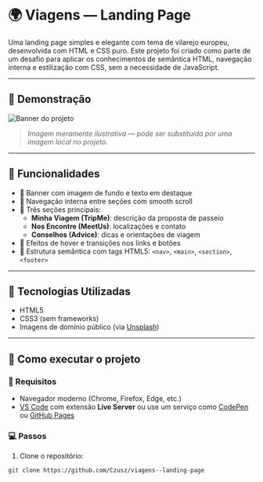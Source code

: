 # 🌍 Viagens — Landing Page

Uma landing page simples e elegante com tema de vilarejo europeu, desenvolvida com HTML e CSS puro. Este projeto foi criado como parte de um desafio para aplicar os conhecimentos de semântica HTML, navegação interna e estilização com CSS, sem a necessidade de JavaScript.

---

## 📸 Demonstração

![Banner do projeto](https://images.unsplash.com/photo-1502219422320-7c3ebc1d9b9b)

> *Imagem meramente ilustrativa — pode ser substituída por uma imagem local no projeto.*

---

## 🚀 Funcionalidades

- 🎯 Banner com imagem de fundo e texto em destaque
- 🧭 Navegação interna entre seções com smooth scroll
- 💬 Três seções principais:
  - **Minha Viagem (TripMe)**: descrição da proposta de passeio
  - **Nos Encontre (MeetUs)**: localizações e contato
  - **Conselhos (Advice)**: dicas e orientações de viagem
- 💅 Efeitos de hover e transições nos links e botões
- 🧩 Estrutura semântica com tags HTML5: `<nav>`, `<main>`, `<section>`, `<footer>`

---

## 🧠 Tecnologias Utilizadas

- HTML5
- CSS3 (sem frameworks)
- Imagens de domínio público (via [Unsplash](https://unsplash.com/))

---

## 📁 Como executar o projeto

### 🔧 Requisitos

- Navegador moderno (Chrome, Firefox, Edge, etc.)
- [VS Code](https://code.visualstudio.com/) com extensão **Live Server** ou use um serviço como [CodePen](https://codepen.io/) ou [GitHub Pages](https://pages.github.com/)

### 💻 Passos

1. Clone o repositório:

```bash
git clone https://github.com/Czusz/viagens--landing-page

